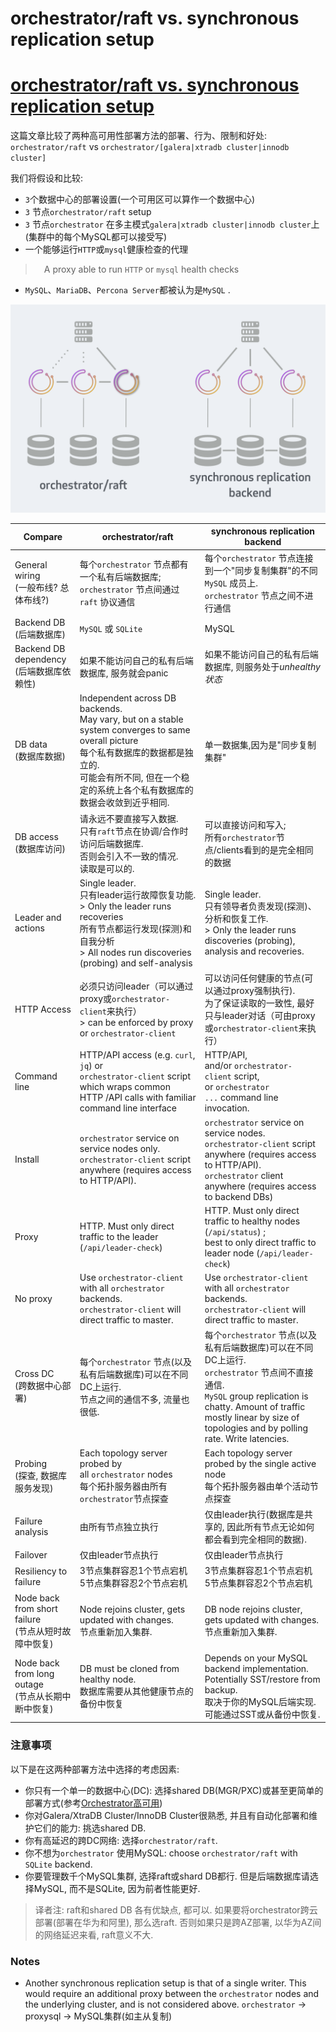 # orchestrator/raft vs. synchronous replication setup
# [orchestrator/raft vs. synchronous replication setup](https://github.com/openark/orchestrator/blob/master/docs/raft-vs-sync-repl.md)
这篇文章比较了两种高可用性部署方法的部署、行为、限制和好处: `orchestrator/raft` vs `orchestrator/[galera|xtradb cluster|innodb cluster]`

我们将假设和比较:

* `3`个数据中心的部署设置(一个可用区可以算作一个数据中心)
* `3` 节点`orchestrator/raft` setup
* `3` 节点`orchestrator` 在多主模式`galera|xtradb cluster|innodb cluster`上(集群中的每个MySQL都可以接受写)
* 一个能够运行`HTTP`或`mysql`健康检查的代理
>  A proxy able to run `HTTP` or `mysql` health checks
* `MySQL`、`MariaDB`、`Percona Server`都被认为是`MySQL` .

![image](images/FRo9X-wvrhPyA5-rFJ_PEv2i63pmDgHHqjdwjvq_1Dg.png)

|**Compare**|**orchestrator/raft**|**synchronous replication backend**|
| ----- | ----- | ----- |
|General wiring<br>(一般布线? 总体布线?)|每个`orchestrator` 节点都有一个私有后端数据库;<br>`orchestrator` 节点间通过`raft` 协议通信|每个`orchestrator` 节点连接到一个"同步复制集群"的不同`MySQL` 成员上.<br>`orchestrator` 节点之间不进行通信|
|Backend DB<br>(后端数据库)|`MySQL` 或 `SQLite`|MySQL|
|Backend DB dependency<br>(后端数据库依赖性)|如果不能访问自己的私有后端数据库, 服务就会panic|如果不能访问自己的私有后端数据库, 则服务处于*unhealthy状态*|
|DB data<br>(数据库数据)|Independent across DB backends. <br>May vary, but on a stable system converges to same overall picture<br>每个私有数据库的数据都是独立的. <br>可能会有所不同, 但在一个稳定的系统上各个私有数据库的数据会收敛到近乎相同.|单一数据集,因为是"同步复制集群"|
|DB access<br>(数据库访问)|请永远不要直接写入数据.<br>只有`raft`节点在协调/合作时访问后端数据库.<br>否则会引入不一致的情况.<br>读取是可以的.|可以直接访问和写入; <br>所有`orchestrator`节点/clients看到的是完全相同的数据|
|Leader and actions|Single leader.<br>只有leader运行故障恢复功能.<br>> Only the leader runs recoveries<br>所有节点都运行发现(探测)和自我分析<br>> All nodes run discoveries (probing) and self-analysis|Single leader. <br>只有领导者负责发现(探测)、分析和恢复工作.<br>> Only the leader runs discoveries (probing), analysis and recoveries.|
|HTTP Access|必须只访问leader（可以通过proxy或`orchestrator-client`来执行）<br>> can be enforced by proxy or `orchestrator-client`|可以访问任何健康的节点(可以通过proxy强制执行).<br>为了保证读取的一致性, 最好只与leader对话（可由proxy或`orchestrator-client`来执行）|
|Command line|HTTP/API access (e.g. `curl`, `jq`) or <br>`orchestrator-client` script which wraps common HTTP /API calls with familiar command line interface|HTTP/API, and/or `orchestrator-client` script, or `orchestrator ...` command line invocation.|
|Install|`orchestrator` service on service nodes only. <br>`orchestrator-client` script anywhere (requires access to HTTP/API).|`orchestrator` service on service nodes.<br>`orchestrator-client` script anywhere (requires access to HTTP/API). <br>`orchestrator` client anywhere (requires access to backend DBs)|
|Proxy|HTTP. Must only direct traffic to the leader (`/api/leader-check`)|HTTP. Must only direct traffic to healthy nodes (`/api/status`) ; <br>best to only direct traffic to leader node (`/api/leader-check`)|
|No proxy|Use `orchestrator-client` with all `orchestrator` backends. <br>`orchestrator-client` will direct traffic to master.|Use `orchestrator-client` with all `orchestrator` backends. <br>`orchestrator-client` will direct traffic to master.|
|Cross DC<br>(跨数据中心部署)|每个`orchestrator` 节点(以及私有后端数据库)可以在不同DC上运行.<br>节点之间的通信不多, 流量也很低.|每个`orchestrator` 节点(以及私有后端数据库)可以在不同DC上运行.<br>`orchestrator` 节点间不直接通信.<br>`MySQL` group replication is chatty. Amount of traffic mostly linear by size of topologies and by polling rate. Write latencies.|
|Probing<br>(探查, 数据库服务发现)|Each topology server probed by all `orchestrator` nodes<br>每个拓扑服务器由所有`orchestrator`节点探查|Each topology server probed by the single active node<br>每个拓扑服务器由单个活动节点探查|
|Failure analysis|由所有节点独立执行|仅由leader执行(数据库是共享的, 因此所有节点无论如何都会看到完全相同的数据).|
|Failover|仅由leader节点执行|仅由leader节点执行|
|Resiliency to failure|3节点集群容忍1个节点宕机<br>5节点集群容忍2个节点宕机|3节点集群容忍1个节点宕机<br>5节点集群容忍2个节点宕机|
|Node back from short failure<br>(节点从短时故障中恢复)|Node rejoins cluster, gets updated with changes.<br>节点重新加入集群.|DB node rejoins cluster, gets updated with changes.<br>节点重新加入集群.|
|Node back from long outage<br>(节点从长期中断中恢复)|DB must be cloned from healthy node.<br>数据库需要从其他健康节点的备份中恢复|Depends on your MySQL backend implementation. Potentially SST/restore from backup.<br>取决于你的MySQL后端实现. 可能通过SST或从备份中恢复.|



### 注意事项
以下是在这两种部署方法中选择的考虑因素:

* 你只有一个单一的数据中心(DC): 选择shared DB(MGR/PXC)或甚至更简单的部署方式(参考[Orchestrator高可用](https://github.com/Fanduzi/orchestrator-zh-doc/blob/master/Deployment/Orchestrator高可用.md))
* 你对Galera/XtraDB Cluster/InnoDB Cluster很熟悉, 并且有自动化部署和维护它们的能力: 挑选shared DB.
* 你有高延迟的跨DC网络: 选择`orchestrator/raft`.
* 你不想为`orchestrator` 使用MySQL: choose `orchestrator/raft` with `SQLite` backend.
* 你要管理数千个MySQL集群, 选择raft或shard DB都行. 但是后端数据库请选择MySQL, 而不是SQLite, 因为前者性能更好.

> 译者注: raft和shared DB 各有优缺点, 都可以. 如果要将orchestrator跨云部署(部署在华为和阿里), 那么选raft. 否则如果只是跨AZ部署, 以华为AZ间的网络延迟来看, raft意义不大.

### Notes
* Another synchronous replication setup is that of a single writer. This would require an additional proxy between the `orchestrator` nodes and the underlying cluster, and is not considered above.
`orchestrator` -> proxysql -> MySQL集群(如主从复制)

